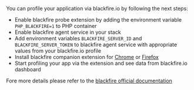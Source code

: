 You can profile your application via blackfire.io by following the next steps:

* Enable blackfire probe extension by adding the environment variable `PHP_BLACKFIRE=1` to PHP container
* Enable blackfire agent service in your stack
* Add environment variables `BLACKFIRE_SERVER_ID` and `BLACKFIRE_SERVER_TOKEN` to blackfire agent service with appropriate values from your blackfire.io profile
* Install blackfire companion extension for [Chrome](https://blackfire.io/docs/integrations/chrome) or [Firefox](https://blackfire.io/docs/integrations/firefox)
* Start profiling your app via the extension and see data from blackfire.io dashboard

Fore more details please refer to the [blackfire official documentation](https://blackfire.io/docs/introduction)
